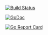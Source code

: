 [![Build Status](https://xplaceholderci.gugagaga.fun/buildStatus/icon?job=xplaceholder/migration-producer/draft)](https://xplaceholderci.gugagaga.fun/job/xplaceholder/job/migration-producer/job/draft/)

[![GoDoc](https://godoc.org/github.com/xplaceholder/migration-producer?status.svg)](https://godoc.org/github.com/xplaceholder/migration-producer)

[![Go Report Card](https://goreportcard.com/badge/xplaceholder/migration-producer)](https://goreportcard.com/report/xplaceholder/migration-producer)